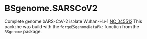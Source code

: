 # BSgenome.SARSCoV2
Complete genome SARS-CoV-2 isolate Wuhan-Hu-1 [NC_045512]( https://www.ncbi.nlm.nih.gov/nuccore/NC_045512)
This packahe was build with the `forgeBSgenomeDataPkg` function from the `BSgenome` package.
